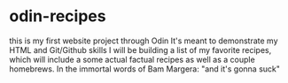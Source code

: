 # odin-recipes
this is my first website project through Odin
It's meant to demonstrate my HTML and Git/Github skills
I will be building a list of my favorite recipes, which will include a some actual factual recipes
as well as a couple homebrews.
In the immortal words of Bam Margera:
    "and it's gonna suck"